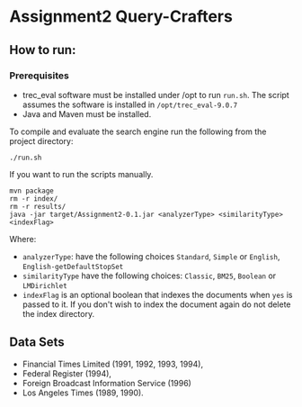 # Assignment2 Query-Crafters

## How to run:  

### Prerequisites
- trec_eval software must be installed under /opt to run ``run.sh``. The script assumes the software is installed in ``/opt/trec_eval-9.0.7``
- Java and Maven must be installed.

To compile and evaluate the search engine run the following from the project directory:
~~~
./run.sh
~~~

If you want to run the scripts manually.
~~~
mvn package
rm -r index/
rm -r results/
java -jar target/Assignment2-0.1.jar <analyzerType> <similarityType> <indexFlag>
~~~

Where:
- ``analyzerType``: have the following choices ``Standard``, ``Simple`` or ``English``, ``English-getDefaultStopSet``
- ``similarityType`` have the following choices: ``Classic``, ``BM25``, ``Boolean`` or ``LMDirichlet``
- ``indexFlag`` is an optional boolean that indexes the documents when ``yes`` is passed to it. If you don't wish to index the document again do not delete the index directory.

## Data Sets
- Financial Times Limited (1991, 1992, 1993, 1994),
- Federal Register (1994),
- Foreign Broadcast Information Service (1996)
- Los Angeles Times (1989, 1990).
